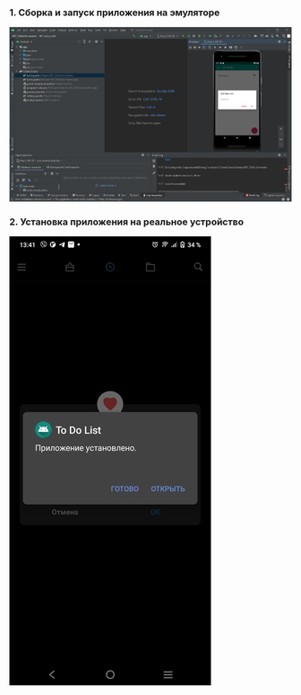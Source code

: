 ### 1. Сборка и запуск приложения на эмуляторе 
![](Emulator.jpg)

### 2. Установка приложения на реальное устройство 
![](Install_App2a.jpg)
